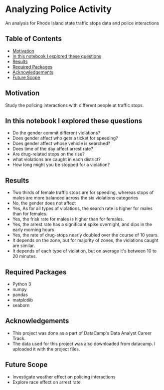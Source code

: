 # Analyzing Police Activity
 An analysis for Rhode Island state traffic stops data and police interactions 

## Table of Contents

* [Motivation](#motivation)
* [In this notebook I explored these questions](#in-this-notebook-i-explored-these-questions)
* [Results](#results)
* [Required Packages](#required-packages)
* [Acknowledgements](#acknowledgements)
* [Future Scope](#future-scope)

## Motivation

Study the policing interactions with different people at traffic stops.

## In this notebook I explored these questions

- Do the gender commit different violations?
- Does gender affect who gets a ticket for speeding?
- Does gender affect whose vehicle is searched?
- Does time of the day affect arrest rate?
- Are drug-related stops on the rise?
- what violations are caught in each district?
- How long might you be stopped for a violation?

## Results

* Two thirds of female traffic stops are for speeding, whereas stops of males are more balanced across the six violations categories
* No, the gender does not affect 
* Yes, As for all types of violations, the search rate is higher for males than for females.
* Yes, the frisk rate for males is higher than for females.
* Yes, the arrest rate has a significant spike overnight, and dips in the early morning hours
* Yes, the rate of drug-stops nearly doubled over the course of 10 years.
* It depends on the zone, but for majority of zones, the violations caught are similar.
* It depends of each type of violation, but on average it's between 10 to 20 minutes.


## Required Packages

* Python 3
* numpy
* pandas
* matplotlib
* seaborn

## Acknowledgements

* This project was done as a part of DataCamp's Data Analyst Career Track.
* The data used for this project was also downloaded from datacamp. I uploaded it with the project files. 

## Future Scope

* Investigate weather effect on policing interactions
* Explore race effect on arrest rate
